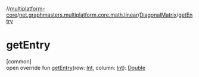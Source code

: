 //[multiplatform-core](../../../index.md)/[net.graphmasters.multiplatform.core.math.linear](../index.md)/[DiagonalMatrix](index.md)/[getEntry](get-entry.md)

# getEntry

[common]\
open override fun [getEntry](get-entry.md)(row: [Int](https://kotlinlang.org/api/latest/jvm/stdlib/kotlin/-int/index.html), column: [Int](https://kotlinlang.org/api/latest/jvm/stdlib/kotlin/-int/index.html)): [Double](https://kotlinlang.org/api/latest/jvm/stdlib/kotlin/-double/index.html)
